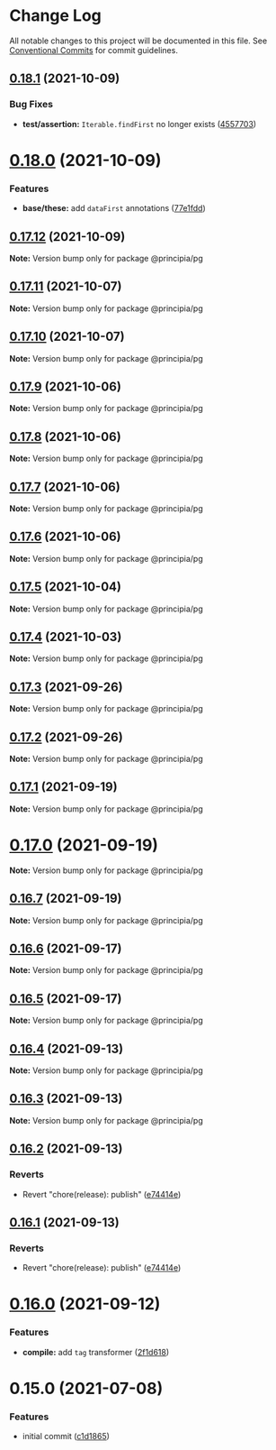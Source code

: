 # Change Log

All notable changes to this project will be documented in this file.
See [Conventional Commits](https://conventionalcommits.org) for commit guidelines.

## [0.18.1](https://github.com/0x706b/principia.ts/compare/@principia/pg@0.18.0...@principia/pg@0.18.1) (2021-10-09)


### Bug Fixes

* **test/assertion:** `Iterable.findFirst` no longer exists ([4557703](https://github.com/0x706b/principia.ts/commit/45577031d470df43abb922081e805458e1f97544))





# [0.18.0](https://github.com/0x706b/principia.ts/compare/@principia/pg@0.17.12...@principia/pg@0.18.0) (2021-10-09)


### Features

* **base/these:** add `dataFirst` annotations ([77e1fdd](https://github.com/0x706b/principia.ts/commit/77e1fdda4d4d4e7a2542bde78655589597441d50))





## [0.17.12](https://github.com/0x706b/principia.ts/compare/@principia/pg@0.17.11...@principia/pg@0.17.12) (2021-10-09)

**Note:** Version bump only for package @principia/pg





## [0.17.11](https://github.com/0x706b/principia.ts/compare/@principia/pg@0.17.10...@principia/pg@0.17.11) (2021-10-07)

**Note:** Version bump only for package @principia/pg





## [0.17.10](https://github.com/0x706b/principia.ts/compare/@principia/pg@0.17.9...@principia/pg@0.17.10) (2021-10-07)

**Note:** Version bump only for package @principia/pg





## [0.17.9](https://github.com/0x706b/principia.ts/compare/@principia/pg@0.17.8...@principia/pg@0.17.9) (2021-10-06)

**Note:** Version bump only for package @principia/pg





## [0.17.8](https://github.com/0x706b/principia.ts/compare/@principia/pg@0.17.7...@principia/pg@0.17.8) (2021-10-06)

**Note:** Version bump only for package @principia/pg





## [0.17.7](https://github.com/0x706b/principia.ts/compare/@principia/pg@0.17.6...@principia/pg@0.17.7) (2021-10-06)

**Note:** Version bump only for package @principia/pg





## [0.17.6](https://github.com/0x706b/principia.ts/compare/@principia/pg@0.17.5...@principia/pg@0.17.6) (2021-10-06)

**Note:** Version bump only for package @principia/pg





## [0.17.5](https://github.com/0x706b/principia.ts/compare/@principia/pg@0.17.4...@principia/pg@0.17.5) (2021-10-04)

**Note:** Version bump only for package @principia/pg





## [0.17.4](https://github.com/0x706b/principia.ts/compare/@principia/pg@0.17.3...@principia/pg@0.17.4) (2021-10-03)

**Note:** Version bump only for package @principia/pg





## [0.17.3](https://github.com/0x706b/principia.ts/compare/@principia/pg@0.17.2...@principia/pg@0.17.3) (2021-09-26)

**Note:** Version bump only for package @principia/pg





## [0.17.2](https://github.com/0x706b/principia.ts/compare/@principia/pg@0.17.1...@principia/pg@0.17.2) (2021-09-26)

**Note:** Version bump only for package @principia/pg





## [0.17.1](https://github.com/0x706b/principia.ts/compare/@principia/pg@0.17.0...@principia/pg@0.17.1) (2021-09-19)

**Note:** Version bump only for package @principia/pg





# [0.17.0](https://github.com/0x706b/principia.ts/compare/@principia/pg@0.16.7...@principia/pg@0.17.0) (2021-09-19)

**Note:** Version bump only for package @principia/pg





## [0.16.7](https://github.com/0x706b/principia.ts/compare/@principia/pg@0.16.6...@principia/pg@0.16.7) (2021-09-19)

**Note:** Version bump only for package @principia/pg





## [0.16.6](https://github.com/0x706b/principia.ts/compare/@principia/pg@0.16.5...@principia/pg@0.16.6) (2021-09-17)

**Note:** Version bump only for package @principia/pg





## [0.16.5](https://github.com/0x706b/principia.ts/compare/@principia/pg@0.16.4...@principia/pg@0.16.5) (2021-09-17)

**Note:** Version bump only for package @principia/pg





## [0.16.4](https://github.com/0x706b/principia.ts/compare/@principia/pg@0.16.3...@principia/pg@0.16.4) (2021-09-13)

**Note:** Version bump only for package @principia/pg





## [0.16.3](https://github.com/0x706b/principia.ts/compare/@principia/pg@0.16.2...@principia/pg@0.16.3) (2021-09-13)

**Note:** Version bump only for package @principia/pg





## [0.16.2](https://github.com/0x706b/principia.ts/compare/@principia/pg@0.16.1...@principia/pg@0.16.2) (2021-09-13)


### Reverts

* Revert "chore(release): publish" ([e74414e](https://github.com/0x706b/principia.ts/commit/e74414effa51392092770ecd542b55608dbb1201))





## [0.16.1](https://github.com/0x706b/principia.ts/compare/@principia/pg@0.16.1...@principia/pg@0.16.1) (2021-09-13)


### Reverts

* Revert "chore(release): publish" ([e74414e](https://github.com/0x706b/principia.ts/commit/e74414effa51392092770ecd542b55608dbb1201))





# [0.16.0](https://github.com/0x706b/principia.ts/compare/@principia/pg@0.15.0...@principia/pg@0.16.0) (2021-09-12)


### Features

* **compile:** add `tag` transformer ([2f1d618](https://github.com/0x706b/principia.ts/commit/2f1d6186a69804b169d7dc2eb96346d612fd3582))





# 0.15.0 (2021-07-08)


### Features

* initial commit ([c1d1865](https://github.com/0x706b/principia.ts/commit/c1d1865d93b8c7762c4cdfa912360f467c0bae02))
